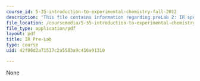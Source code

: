 ```yaml
---
course_id: 5-35-introduction-to-experimental-chemistry-fall-2012
description: 'This file contains information regarding preLab 2: IR spectroscopy.'
file_location: /coursemedia/5-35-introduction-to-experimental-chemistry-fall-2012/42f06d2a71517c2a5503a9c416a91310_MIT5_35F12_IR-Prelab2.pdf
file_type: application/pdf
layout: pdf
title: IR Pre-Lab
type: course
uid: 42f06d2a71517c2a5503a9c416a91310

---
```

None